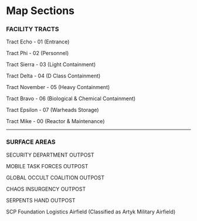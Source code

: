 # Map Sections

### FACILITY TRACTS

Tract Echo - 01 (Entrance)

Tract Phi - 02 (Personnel)

Tract Sierra - 03 (Light Containment)

Tract Delta - 04 (D Class Containment)

Tract November - 05 (Heavy Containment)

Tract Bravo - 06 (Biological & Chemical Containment)

Tract Epsilon - 07 (Warheads Storage)

Tract Mike - 00 (Reactor & Maintenance)

---

### SURFACE AREAS

SECURITY DEPARTMENT OUTPOST

MOBILE TASK FORCES OUTPOST

GLOBAL OCCULT COALITION OUTPOST

CHAOS INSURGENCY OUTPOST

SERPENTS HAND OUTPOST

SCP Foundation Logistics Airfield (Classified as Artyk Military Airfield)
